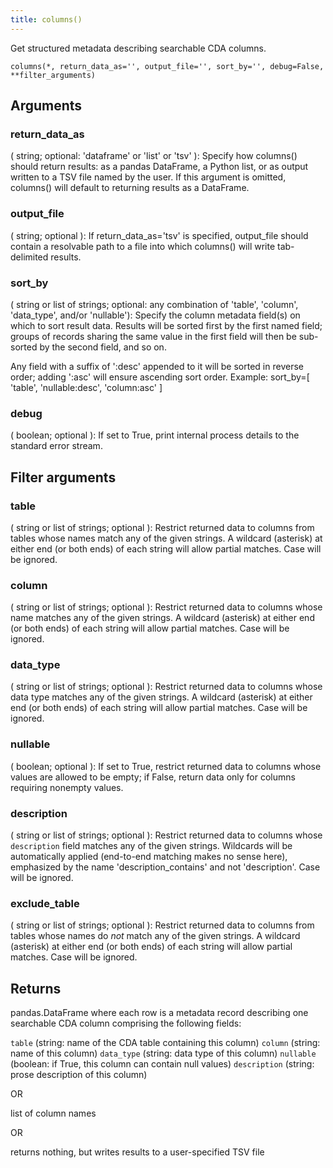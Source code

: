 ```yaml
---
title: columns()
---
```


Get structured metadata describing searchable CDA columns.


`columns(*, return_data_as='', output_file='', sort_by='', debug=False, **filter_arguments)`

## Arguments

### return_data_as 
( string; optional: 'dataframe' or 'list' or 'tsv' ):
Specify how columns() should return results: as a pandas DataFrame,
a Python list, or as output written to a TSV file named by the user.
If this argument is omitted, columns() will default to returning
results as a DataFrame.

### output_file
( string; optional ):
If return_data_as='tsv' is specified, output_file should contain a
resolvable path to a file into which columns() will write
tab-delimited results.

### sort_by
( string or list of strings; optional:
any combination of 'table', 'column', 'data_type',
and/or 'nullable'):
Specify the column metadata field(s) on which to sort result data.
Results will be sorted first by the first named field; groups of
records sharing the same value in the first field will then be
sub-sorted by the second field, and so on.

Any field with a suffix of ':desc' appended to it will be sorted
in reverse order; adding ':asc' will ensure ascending sort order.
Example: sort_by=[ 'table', 'nullable:desc', 'column:asc' ]

### debug
( boolean; optional ):
If set to True, print internal process details to the standard
error stream.

## Filter arguments
### table
( string or list of strings; optional ):
Restrict returned data to columns from tables whose names match any
of the given strings. A wildcard (asterisk) at either end (or both
ends) of each string will allow partial matches. Case will be
ignored.

### column
( string or list of strings; optional ):
Restrict returned data to columns whose name matches any of the
given strings. A wildcard (asterisk) at either end (or both ends)
of each string will allow partial matches. Case will be ignored.

### data_type
( string or list of strings; optional ):
Restrict returned data to columns whose data type matches any of
the given strings. A wildcard (asterisk) at either end (or both
ends) of each string will allow partial matches. Case will be
ignored.

### nullable
( boolean; optional ):
If set to True, restrict returned data to columns whose values are
allowed to be empty; if False, return data only for columns
requiring nonempty values.

### description
( string or list of strings; optional ):
Restrict returned data to columns whose `description` field matches
any of the given strings. Wildcards will be automatically applied
(end-to-end matching makes no sense here), emphasized by the name
'description_contains' and not 'description'. Case will be ignored.

### exclude_table
( string or list of strings; optional ):
Restrict returned data to columns from tables whose names do _not_
match any of the given strings. A wildcard (asterisk) at either end
(or both ends) of each string will allow partial matches. Case will
be ignored.

## Returns
pandas.DataFrame where each row is a metadata record describing one
searchable CDA column comprising the following fields:

`table` (string: name of the CDA table containing this column)
`column` (string: name of this column)
`data_type` (string: data type of this column)
`nullable` (boolean: if True, this column can contain null values)
`description` (string: prose description of this column)

OR 

list of column names

OR 

returns nothing, but writes results to a user-specified TSV file
